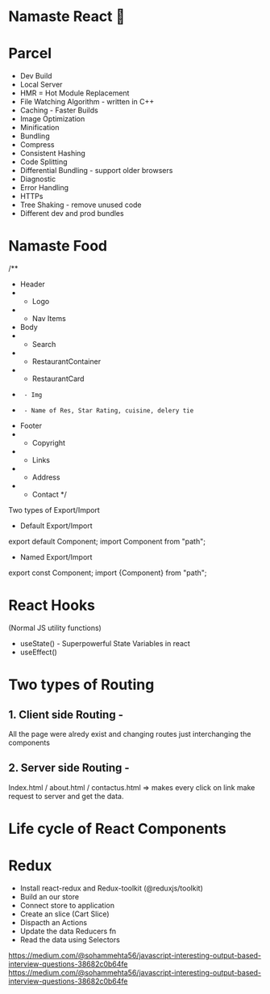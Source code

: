 # Namaste React 🚀

# Parcel
- Dev Build
- Local Server
- HMR = Hot Module Replacement
- File Watching Algorithm - written in C++
- Caching - Faster Builds
- Image Optimization
- Minification
- Bundling
- Compress
- Consistent Hashing
- Code Splitting
- Differential Bundling - support older browsers
- Diagnostic
- Error Handling
- HTTPs
- Tree Shaking - remove unused code
- Different dev and prod bundles



# Namaste Food


/**
 * Header
 *  - Logo
 *  - Nav Items
 * Body
 *  - Search
 *  - RestaurantContainer
 *    - RestaurantCard
 *      - Img
 *      - Name of Res, Star Rating, cuisine, delery tie
 * Footer
 *  - Copyright
 *  - Links
 *  - Address
 *  - Contact
 */



 Two types of Export/Import


- Default Export/Import

export default Component;
import Component from "path";


- Named Export/Import

export const Component;
import {Component} from "path";


# React Hooks
 (Normal JS utility functions)
- useState() - Superpowerful State Variables in react
- useEffect()

# Two types of Routing
##  1. Client side Routing - 
All the page were alredy exist and changing routes just interchanging the components


##  2. Server side Routing - 
Index.html / about.html / contactus.html => makes every click on link make request to server and get the data.


# Life cycle of React Components

# Redux
 - Install react-redux and Redux-toolkit (@reduxjs/toolkit)
 - Build an our store
 - Connect store to application
 - Create an slice (Cart Slice)
 - Dispacth an Actions
 - Update the data Reducers fn
 - Read the data using Selectors

https://medium.com/@sohammehta56/javascript-interesting-output-based-interview-questions-38682c0b64fe
https://medium.com/@sohammehta56/javascript-interesting-output-based-interview-questions-38682c0b64fe

